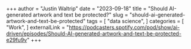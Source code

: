 +++
author = "Justin Waltrip"
date = "2023-09-18"
title = "Should AI-generated artwork and text be protected?"
slug = "should-ai-generated-artwork-and-text-be-protected"
tags = [
    "data science",
]
categories = [
    "Work",
]
externalLink = "https://podcasters.spotify.com/pod/show/ai-driven/episodes/Should-AI-generated-artwork-and-text-be-protected-e29fu9v"
+++
